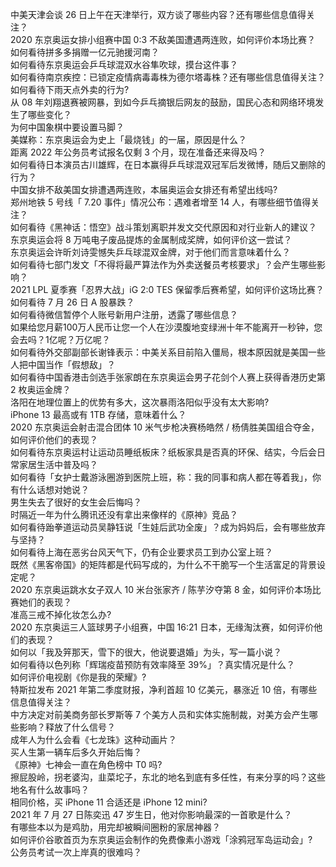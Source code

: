 中美天津会谈 26 日上午在天津举行，双方谈了哪些内容？还有哪些信息值得关注？  
2020 东京奥运女排小组赛中国 0:3 不敌美国遭遇两连败，如何评价本场比赛？  
如何看待拼多多捐赠一亿元驰援河南？  
如何看待东京奥运会乒乓球混双水谷隼吹球，摸台这件事？  
如何看待南京疾控：已锁定疫情病毒毒株为德尔塔毒株？还有哪些信息值得关注？  
如何看待下雨天点外卖的行为?  
从 08 年刘翔退赛被网暴，到如今乒乓摘银后网友的鼓励，国民心态和网络环境发生了哪些变化？  
为何中国象棋中要设置马脚？  
美媒称：东京奥运会为史上「最烧钱」的一届，原因是什么？  
距离 2022 年公务员考试报名仅剩 3 个月，现在准备还来得及吗？  
如何看待日本演员古川雄辉，在日本赢得乒乓球混双冠军后发微博，随后又删除的行为？  
中国女排不敌美国女排遭遇两连败，本届奥运会女排还有希望出线吗?  
郑州地铁 5 号线「 7.20 事件」情况公布：遇难者增至 14 人，有哪些细节值得关注？  
如何看待《黑神话：悟空》战斗策划离职并发文交代原因和对行业新人的建议？  
东京奥运会将 8 万吨电子废品提炼的金属制成奖牌，如何评价这一尝试？  
东京奥运会许昕刘诗雯憾失乒乓球混双金牌，对于他们而言意味着什么？  
如何看待七部门发文「不得将最严算法作为外卖送餐员考核要求」？会产生哪些影响？  
2021 LPL 夏季赛「忍界大战」iG 2:0 TES 保留季后赛希望，如何评价这场比赛？  
如何看待 7 月 26 日 A 股暴跌？  
如何看待微信暂停个人账号新用户注册，透露了哪些信息？  
如果给您月薪100万人民币让您一个人在沙漠腹地变绿洲十年不能离开一秒钟，您会去吗？1亿呢？万亿呢？  
如何看待外交部副部长谢锋表示：中美关系目前陷入僵局，根本原因就是美国一些人把中国当作「假想敌」？  
如何看待中国香港击剑选手张家朗在东京奥运会男子花剑个人赛上获得香港历史第 2 枚奥运金牌？  
洛阳在地理位置上的优势有多大，这次暴雨洛阳似乎没有太大影响?  
iPhone 13 最高或有 1TB 存储，意味着什么？  
2020 东京奥运会射击混合团体 10 米气步枪决赛杨皓然 / 杨倩胜美国组合夺金，如何评价他们的表现？  
如何看待东京奥运村让运动员睡纸板床？纸板家具是否真的环保、结实，今后会日常家居生活中普及吗？  
如何看待「女护士戴游泳圈游到医院上班，称：我的同事和病人都在等着我」，你有什么话想对她说？  
男生失去了很好的女生会后悔吗？  
时隔近一年为什么腾讯还没有拿出来像样的《原神》竞品？  
如何看待跆拳道运动员吴静钰说「生娃后武功全废」？成为妈妈后，会有哪些放弃与坚持？  
如何看待上海在恶劣台风天气下，仍有企业要求员工到办公室上班？  
既然《黑客帝国》的矩阵都是代码写成的，为什么不干脆写一个生活富足的背景设定呢？  
2020 东京奥运跳水女子双人 10 米台张家齐 / 陈芋汐夺第 8 金，如何评价本场比赛她们的表现？  
准高三戒不掉化妆怎么办?  
2020 东京奥运三人篮球男子小组赛，中国 16:21 日本，无缘淘汰赛，如何评价他们的表现？  
如何以「我及笄那天，雪下的很大，他说要退婚」为头，写一篇小说？  
如何看待以色列称「辉瑞疫苗预防有效率降至 39%」？真实情况是什么？  
如何评价电视剧《你是我的荣耀》?  
特斯拉发布 2021 年第二季度财报，净利首超 10 亿美元，暴涨近 10 倍，有哪些信息值得关注？  
中方决定对前美商务部长罗斯等 7 个美方人员和实体实施制裁，对美方会产生哪些影响？释放了什么信号？  
成年人为什么会看《七龙珠》这种动画片？  
买人生第一辆车后多久开始后悔？  
《原神》七神会一直在角色榜中 T0 吗?  
擦屁股岭，拐老婆沟，韭菜坨子，东北的地名到底有多任性，有来分享的吗？这些地名有什么故事吗？  
相同价格，买 iPhone 11 合适还是 iPhone 12 mini?  
2021 年 7 月 27 日陈奕迅 47 岁生日，他对你影响最深的一首歌是什么？  
有哪些本以为是鸡肋，用完却被瞬间圈粉的家居神器？  
如何评价谷歌首页为东京奥运会制作的免费像素小游戏「涂鸦冠军岛运动会」?  
公务员考试一次上岸真的很难吗？  
